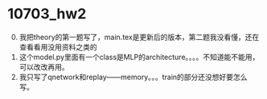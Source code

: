 # 10703_hw2
0. 我把theory的第一题写了，main.tex是更新后的版本，第二题我没看懂，还在查看看用没用资料之类的
1. 这个model.py里面有一个class是MLP的architecture。。。。不知道能不能用，可以改改再用。
2. 我只写了qnetwork和replay——memory。。。train的部分还没想好要怎么写。
